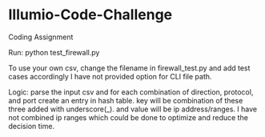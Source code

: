 # Illumio-Code-Challenge

Coding Assignment


Run: python test_firewall.py 

To use your own csv, change the filename in firewall_test.py and add test cases accordingly
I have not provided option for CLI file path.

Logic:
parse the input csv and for each combination of direction, protocol, and port create an entry in hash table.
key will be combination of these three added with underscore(_). and value will be ip address/ranges.
I have not combined ip ranges which could be done to optimize and reduce the decision time.
